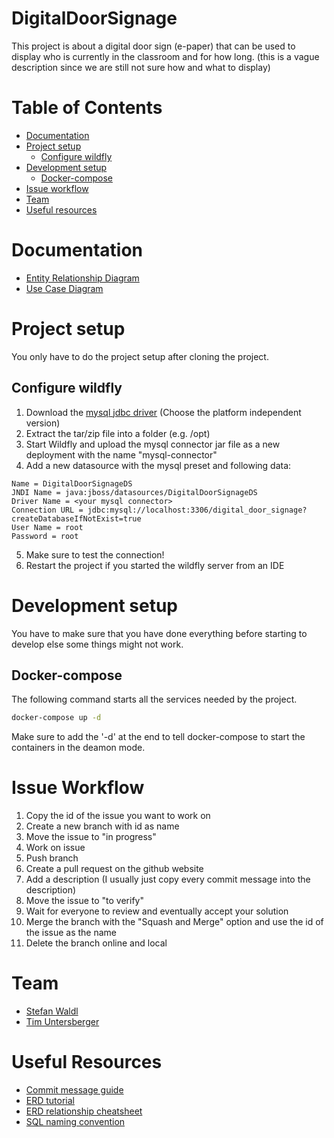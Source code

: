 # DigitalDoorSignage

This project is about a digital door sign (e-paper) that can be used to display who is currently in the classroom and for how long. (this is a vague description since we are still not sure how and what to display)

# Table of Contents

* [Documentation](#documentation)
* [Project setup](#project-setup)
  * [Configure wildfly](#configure-wildfly)
* [Development setup](#development-setup)
  * [Docker-compose](#docker-compose)
* [Issue workflow](#issue-workflow)
* [Team](#team)
* [Useful resources](#useful-resources)

# Documentation

* [Entity Relationship Diagram](documents/DigitalDoorSignageERD.png)
* [Use Case Diagram](documents/DigitalDoorSignageUCD.png)

# Project setup
You only have to do the project setup after cloning the project.

## Configure wildfly
1. Download the [mysql jdbc driver](https://dev.mysql.com/downloads/connector/j/) (Choose the platform independent version)
2. Extract the tar/zip file into a folder (e.g. /opt)
3. Start Wildfly and upload the mysql connector jar file as a new deployment with the name "mysql-connector"
4. Add a new datasource with the mysql preset and following data:
  ```
  Name = DigitalDoorSignageDS
  JNDI Name = java:jboss/datasources/DigitalDoorSignageDS
  Driver Name = <your mysql connector>
  Connection URL = jdbc:mysql://localhost:3306/digital_door_signage?createDatabaseIfNotExist=true
  User Name = root
  Password = root
  ```
5. Make sure to test the connection!
6. Restart the project if you started the wildfly server from an IDE

# Development setup
You have to make sure that you have done everything before starting to develop else some things might not work.

## Docker-compose
The following command starts all the services needed by the project. 

``` bash
docker-compose up -d
```

Make sure to add the '-d' at the end to tell docker-compose to start the containers in the deamon mode.

# Issue Workflow

1. Copy the id of the issue you want to work on
2. Create a new branch with id as name
3. Move the issue to "in progress"
4. Work on issue
5. Push branch
6. Create a pull request on the github website
7. Add a description (I usually just copy every commit message into the description)
8. Move the issue to "to verify"
9. Wait for everyone to review and eventually accept your solution
10. Merge the branch with the "Squash and Merge" option and use the id of the issue as the name
11. Delete the branch online and local

# Team

* [Stefan Waldl](https://github.com/StefanWaldl)
* [Tim Untersberger](https://github.com/TimUntersberger)

# Useful Resources

* [Commit message guide](https://chris.beams.io/posts/git-commit/)
* [ERD tutorial](https://www.youtube.com/watch?v=QpdhBUYk7Kk)
* [ERD relationship cheatsheet](https://www.vivekmchawla.com/erd-crows-foot-relationship-symbols-cheat-sheet/)
* [SQL naming convention](https://www.xaprb.com/blog/2008/10/26/the-power-of-a-good-sql-naming-convention/)
